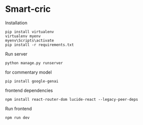 ﻿# Smart-cric
Installation
```
pip install virtualenv
virtualenv myenv
myenv\Scripts\activate
pip install -r requirements.txt
```
Run server
```
python manage.py runserver
```

for commentary model
```
pip install google-genai
```

frontend dependencies
```
npm install react-router-dom lucide-react --legacy-peer-deps
```

Run frontend
```
npm run dev
```
